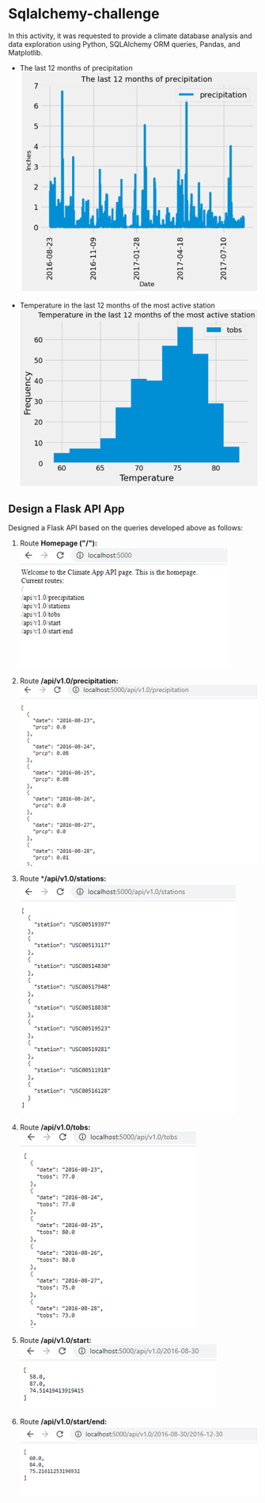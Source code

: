 # Sqlalchemy-challenge

In this activity, it was requested to provide a climate database analysis and data exploration using Python, SQLAlchemy ORM queries, Pandas, and Matplotlib.

* The last 12 months of precipitation
![precipitation](https://github.com/cami5326/sqlalchemy-challenge/blob/main/Climate%20Data/precipitation.PNG)

* Temperature in the last 12 months of the most active station
![Temperature](https://github.com/cami5326/sqlalchemy-challenge/blob/main/Climate%20Data/Temperature.PNG)

## Design a Flask API App
Designed a Flask API based on the queries developed above as follows:

1. Route **Homepage ("/"):**
![Flask - Homepage](https://github.com/cami5326/sqlalchemy-challenge/blob/main/Climate%20Data/Flask%20-%20Homepage.PNG)

2. Route **/api/v1.0/precipitation:**
![Flask - precipitation](https://github.com/cami5326/sqlalchemy-challenge/blob/main/Climate%20Data/Flask%20-%20precipitation.PNG)

3. Route ***/api/v1.0/stations:**
![Flask - stations](https://github.com/cami5326/sqlalchemy-challenge/blob/main/Climate%20Data/Flask%20-%20stations.PNG)

4. Route **/api/v1.0/tobs:**
![Flask - tobs](https://github.com/cami5326/sqlalchemy-challenge/blob/main/Climate%20Data/Flask%20-%20tobs.PNG)

5. Route **/api/v1.0/start:**
![Flask - start](https://github.com/cami5326/sqlalchemy-challenge/blob/main/Climate%20Data/Flask%20-%20start.PNG)

6. Route **/api/v1.0/start/end:**
![Flask - end](https://github.com/cami5326/sqlalchemy-challenge/blob/main/Climate%20Data/Flask%20-%20end.PNG)



